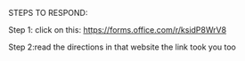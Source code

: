STEPS TO RESPOND:

Step 1: click on this: https://forms.office.com/r/ksidP8WrV8

Step 2:read the directions in that website the link took you too

